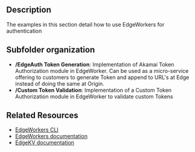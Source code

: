 ## Description
The examples in this section detail how to use EdgeWorkers for authentication

## Subfolder organization
* **/EdgeAuth Token Generation**: Implementation of Akamai Token Authorization module in EdgeWorker. Can be used as a micro-service offering to customers to generate Token and append to URL's at Edge instead of doing the same at Origin.
* **/Custom Token Validation**: Implementation of a Custom Token Authorization module in EdgeWorker to validate custom Tokens

## Related Resources
- [EdgeWorkers CLI](https://developer.akamai.com/cli/packages/edgeworkers.html)
- [EdgeWorkers documentation](https://techdocs.akamai.com/edgeworkers/docs)
- [EdgeKV documentation](https://techdocs.akamai.com/edgekv/docs)
